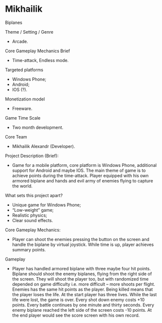 # Mikhailik
Biplanes

Theme / Setting / Genre
- Arcade.

Core Gameplay Mechanics Brief
- Time-attack, Endless mode.

Targeted platforms
- Windows Phone;
- Android;
- IOS (?).

Monetization model 
- Freeware.

Game Time Scale
- Two month development.

Core Team
- Mikhailik Alexandr (Developer).

Project Description (Brief):
- Game for a mobile platform, core platform is Windows Phone, additional support for Android and maybe IOS. The main theme of game is to achieve points during the time-attack. Player equipped with his own armored biplane and hands and evil army of enemies flying to capture the world.

What sets this project apart?
- Unique game for Windows Phone;
- “Low-weight” game;
- Realistic physics;
- Clear sound effects.

Core Gameplay Mechanics:
- Player can shoot the enemies pressing the button on the screen and handle the biplane by virtual joystick. While time is up, player achieves summary points.

Gameplay
- Player has handled armored biplane with three maybe four hit points. Biplane should shoot the enemy biplanes, flying from the right side of the screen. They will shoot the player too, but with randomized time depended on game difficulty i.e. more difficult – more shoots per flight. Enemies has the same hit points as the player. Being killed means that the player loses the life. At the start player has three lives. While the last life were lost, the game is over. Every shot down enemy costs +10 points. Every battle continues by one minute and thirty seconds. Every enemy biplane reached the left side of the screen costs -10 points. At the end player would see the score screen with his own record.
